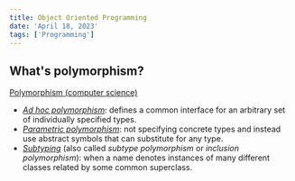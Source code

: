 ```yaml
---
title: Object Oriented Programming
date: 'April 18, 2023'
tags: ['Programming']
---
```


## What's polymorphism?

[Polymorphism (computer science)](<https://en.wikipedia.org/wiki/Polymorphism_(computer_science)>)

- _[Ad hoc polymorphism](https://en.wikipedia.org/wiki/Ad_hoc_polymorphism)_: defines a common interface for an arbitrary set of individually specified types.
- _[Parametric polymorphism](https://en.wikipedia.org/wiki/Parametric_polymorphism)_: not specifying concrete types and instead use abstract symbols that can substitute for any type.
- _[Subtyping](https://en.wikipedia.org/wiki/Subtyping)_ (also called _subtype polymorphism_ or _inclusion polymorphism_): when a name denotes instances of many different classes related by some common superclass.
